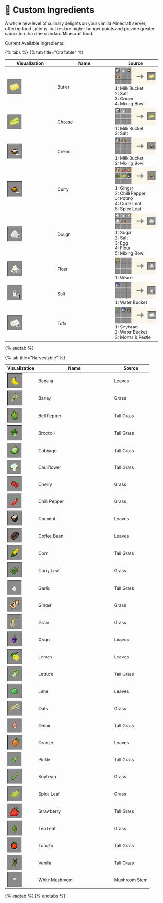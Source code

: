 # 🥕 Custom Ingredients

A whole new level of culinary delights on your vanilla Minecraft server, offering food options that restore higher hunger points and provide greater saturation than the standard Minecraft food.

Current Available Ingredients:

{% tabs %}
{% tab title="Craftable" %}
<table><thead><tr><th width="151.66666666666666">Visualization</th><th width="176">Name</th><th>Source</th></tr></thead><tbody><tr><td><img src="../.gitbook/assets/image (132) (1).png" alt=""></td><td>Butter</td><td><img src="../.gitbook/assets/image (95).png" alt=""><br>1: Milk Bucket<br>2: Salt<br>3: Cream<br>4: Mixing Bowl</td></tr><tr><td><img src="../.gitbook/assets/image (129).png" alt=""></td><td>Cheese</td><td><img src="../.gitbook/assets/image (142) (1).png" alt=""><br>1: Milk Bucket<br>2: Salt</td></tr><tr><td><img src="../.gitbook/assets/image (89) (1).png" alt=""></td><td>Cream</td><td><img src="../.gitbook/assets/image (144).png" alt=""><br>1: Milk Bucket<br>2: Mixing Bowl</td></tr><tr><td><img src="../.gitbook/assets/image (147).png" alt=""></td><td>Curry</td><td><img src="../.gitbook/assets/image (148).png" alt=""><br>1: Ginger<br>2: Chilli Pepper<br>3: Potato<br>4: Curry Leaf<br>5: Spice Leaf</td></tr><tr><td><img src="../.gitbook/assets/image (146).png" alt=""></td><td>Dough</td><td><img src="../.gitbook/assets/image (138).png" alt=""><br>1: Sugar<br>2: Salt<br>3: Egg<br>4: Flour<br>5: Mixing Bowl</td></tr><tr><td><img src="../.gitbook/assets/image (140).png" alt=""></td><td>Flour</td><td><img src="../.gitbook/assets/image (115).png" alt=""><br>1: Wheat</td></tr><tr><td><img src="../.gitbook/assets/image (153) (1).png" alt=""></td><td>Salt</td><td><img src="../.gitbook/assets/image (117).png" alt=""><br>1: Water Bucket</td></tr><tr><td><img src="../.gitbook/assets/image (200).png" alt=""></td><td>Tofu</td><td><img src="../.gitbook/assets/image (180).png" alt=""><br>1: Soybean<br>2: Water Bucket<br>3: Mortar &#x26; Pestle</td></tr></tbody></table>
{% endtab %}

{% tab title="Harvestable" %}
<table><thead><tr><th>Visualization</th><th width="236.66666666666666">Name</th><th>Source</th></tr></thead><tbody><tr><td><img src="../.gitbook/assets/image (143).png" alt="" data-size="original"></td><td>Banana</td><td>Leaves</td></tr><tr><td><img src="../.gitbook/assets/image (154) (1).png" alt=""></td><td>Barley</td><td>Grass</td></tr><tr><td><img src="../.gitbook/assets/image (100) (1).png" alt=""></td><td>Bell Pepper</td><td>Tall Grass</td></tr><tr><td><img src="../.gitbook/assets/image (1) (2).png" alt=""></td><td>Broccoli</td><td>Tall Grass</td></tr><tr><td><img src="../.gitbook/assets/image (125).png" alt=""></td><td>Cabbage</td><td>Tall Grass</td></tr><tr><td><img src="../.gitbook/assets/image (90).png" alt=""></td><td>Cauliflower</td><td>Tall Grass</td></tr><tr><td><img src="../.gitbook/assets/image (119).png" alt=""></td><td>Cherry</td><td>Grass</td></tr><tr><td><img src="../.gitbook/assets/image (126).png" alt=""></td><td>Chilli Pepper</td><td>Grass</td></tr><tr><td><img src="../.gitbook/assets/image (127) (1).png" alt=""></td><td>Coconut</td><td>Leaves</td></tr><tr><td><img src="../.gitbook/assets/image (98) (1).png" alt=""></td><td>Coffee Bean</td><td>Leaves</td></tr><tr><td><img src="../.gitbook/assets/image (105).png" alt=""></td><td>Corn</td><td>Tall Grass</td></tr><tr><td><img src="../.gitbook/assets/image (106).png" alt=""></td><td>Curry Leaf</td><td>Grass</td></tr><tr><td><img src="../.gitbook/assets/image (103).png" alt=""></td><td>Garlic</td><td>Tall Grass</td></tr><tr><td><img src="../.gitbook/assets/image (123).png" alt=""></td><td>Ginger</td><td>Grass</td></tr><tr><td><img src="../.gitbook/assets/image (91).png" alt=""></td><td>Grain</td><td>Grass</td></tr><tr><td><img src="../.gitbook/assets/image (136).png" alt=""></td><td>Grape</td><td>Leaves</td></tr><tr><td><img src="../.gitbook/assets/image (101) (1).png" alt=""></td><td>Lemon</td><td>Leaves</td></tr><tr><td><img src="../.gitbook/assets/image (137) (1).png" alt=""></td><td>Lettuce</td><td>Tall Grass</td></tr><tr><td><img src="../.gitbook/assets/image (97) (1).png" alt=""></td><td>Lime</td><td>Leaves</td></tr><tr><td><img src="../.gitbook/assets/image (130).png" alt=""></td><td>Oats</td><td>Grass</td></tr><tr><td><img src="../.gitbook/assets/image (99).png" alt=""></td><td>Onion</td><td>Tall Grass</td></tr><tr><td><img src="../.gitbook/assets/image (92) (1).png" alt=""></td><td>Orange</td><td>Leaves</td></tr><tr><td><img src="../.gitbook/assets/image (131).png" alt=""></td><td>Pickle</td><td>Tall Grass</td></tr><tr><td><img src="../.gitbook/assets/image (102) (1).png" alt=""></td><td>Soybean</td><td>Grass</td></tr><tr><td><img src="../.gitbook/assets/image (145).png" alt=""></td><td>Spice Leaf</td><td>Grass</td></tr><tr><td><img src="../.gitbook/assets/image (133).png" alt=""></td><td>Strawberry</td><td>Tall Grass</td></tr><tr><td><img src="../.gitbook/assets/image (122).png" alt=""></td><td>Tea Leaf</td><td>Grass</td></tr><tr><td><img src="../.gitbook/assets/image (128).png" alt=""></td><td>Tomato</td><td>Tall Grass</td></tr><tr><td><img src="../.gitbook/assets/image (113).png" alt=""></td><td>Vanilla</td><td>Tall Grass</td></tr><tr><td><img src="../.gitbook/assets/image (118).png" alt=""></td><td>White Mushroom</td><td>Mushroom Stem</td></tr></tbody></table>
{% endtab %}
{% endtabs %}
